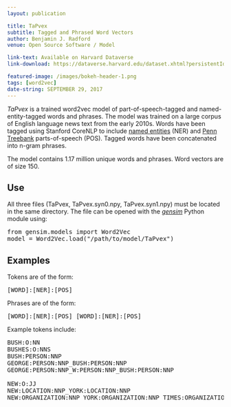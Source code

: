 ```yaml
---
layout: publication

title: TaPvex
subtitle: Tagged and Phrased Word Vectors
author: Benjamin J. Radford
venue: Open Source Software / Model

link-text: Available on Harvard Dataverse
link-download: https://dataverse.harvard.edu/dataset.xhtml?persistentId=doi:10.7910/DVN/VKPIAL

featured-image: /images/bokeh-header-1.png
tags: [word2vec]
date-string: SEPTEMBER 29, 2017
---
```


<i>TaPvex</i> is a trained word2vec model of part-of-speech-tagged and named-entity-tagged words and phrases. The model was trained on a large corpus of English language news text from the early 2010s. Words have been tagged using Stanford CoreNLP to include <a href="https://nlp.stanford.edu/software/CRF-NER.shtml">named entities</a> (NER) and <a href="https://www.ling.upenn.edu/courses/Fall_2003/ling001/penn_treebank_pos.html">Penn Treebank</a> parts-of-speech (POS). Tagged words have been concatenated into n-gram phrases.<br> 

The model contains 1.17 million unique words and phrases. Word vectors are of size 150.

<h2> Use </h2>
All three files (TaPvex, TaPvex.syn0.npy, TaPvex.syn1.npy) must be located in the same directory. The file can be opened with the <a href="https://radimrehurek.com/gensim/models/word2vec.html"><i>gensim</i></a> Python module using:
<pre>
from gensim.models import Word2Vec
model = Word2Vec.load("/path/to/model/TaPvex")
</pre>

<h2> Examples </h2>

Tokens are of the form:
<pre>[WORD]:[NER]:[POS]</pre>

Phrases are of the form:
<pre>[WORD]:[NER]:[POS]_[WORD]:[NER]:[POS]</pre>

Example tokens include:

<pre>
BUSH:O:NN
BUSHES:O:NNS
BUSH:PERSON:NNP
GEORGE:PERSON:NNP_BUSH:PERSON:NNP 
GEORGE:PERSON:NNP_W:PERSON:NNP_BUSH:PERSON:NNP

NEW:O:JJ
NEW:LOCATION:NNP_YORK:LOCATION:NNP
NEW:ORGANIZATION:NNP_YORK:ORGANIZATION:NNP_TIMES:ORGANIZATION:NNP
</pre>